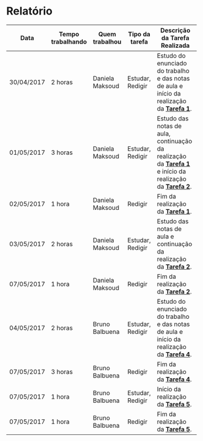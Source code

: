# Relatório #

Data | Tempo trabalhando | Quem trabalhou | Tipo da tarefa | Descrição da Tarefa Realizada
------------ | ------------- | ------------- | ------------- | -------------
30/04/2017 | 2 horas | Daniela Maksoud | Estudar, Redigir | Estudo do enunciado do trabalho e das notas de aula e início da realização da **[Tarefa 1](https://github.com/danielamaksoud/INF1413-T2/blob/master/Tarefas/doc/Tarefa1.doc)**.
01/05/2017 | 3 horas | Daniela Maksoud | Estudar, Redigir | Estudo das notas de aula, continuação da realização da **[Tarefa 1](https://github.com/danielamaksoud/INF1413-T2/blob/master/Tarefas/doc/Tarefa1.doc)** e início da realização da **[Tarefa 2](https://github.com/danielamaksoud/INF1413-T2/blob/master/Tarefas/doc/Tarefa2.doc)**.
02/05/2017 | 1 hora | Daniela Maksoud | Redigir | Fim da realização da **[Tarefa 1](https://github.com/danielamaksoud/INF1413-T2/blob/master/Tarefas/doc/Tarefa1.doc)**.
03/05/2017 | 2 horas | Daniela Maksoud | Estudar, Redigir | Estudo das notas de aula e continuação da realização da **[Tarefa 2](https://github.com/danielamaksoud/INF1413-T2/blob/master/Tarefas/doc/Tarefa2.doc)**.
07/05/2017 | 1 hora | Daniela Maksoud | Redigir | Fim da realização da **[Tarefa 2](https://github.com/danielamaksoud/INF1413-T2/blob/master/Tarefas/doc/Tarefa2.doc)**.
04/05/2017 | 2 horas | Bruno Balbuena | Estudar, Redigir | Estudo do enunciado do trabalho e das notas de aula e início da realização da **[Tarefa 4](https://github.com/danielamaksoud/INF1413-T2/blob/master/Tarefas/doc/Tarefa4.doc)**.
07/05/2017 | 3 horas | Bruno Balbuena | Redigir | Fim da realização da **[Tarefa 4](https://github.com/danielamaksoud/INF1413-T2/blob/master/Tarefas/doc/Tarefa4.doc)**.
07/05/2017 | 1 hora | Bruno Balbuena | Estudar, Redigir | Início da realização da **[Tarefa 5](https://github.com/danielamaksoud/INF1413-T2/blob/master/Tarefas/doc/Tarefa5.doc)**.
07/05/2017 | 1 hora | Bruno Balbuena | Redigir | Fim da realização da **[Tarefa 5](https://github.com/danielamaksoud/INF1413-T2/blob/master/Tarefas/doc/Tarefa5.doc)**.

